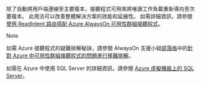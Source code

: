 除了自動將用戶端連線至主要複本，接聽程式可用來將唯讀工作負載重新導向至次要複本。 此用法可以改善整體解決方案的效能和延展性。 如需詳細資訊，請參閱[使用 ReadIntent 路由搭配 Azure AlwaysOn 可用性群組接聽程式](http://go.microsoft.com/fwlink/?LinkId=522515)。

> [!NOTE]
> 如需 Azure 接聽程式的疑難排解秘訣，請參閱 AlwaysOn 支援小組[部落格](http://blogs.msdn.com/b/alwaysonpro/)中的[針對 Azure 中可用性群組接聽程式的問題進行移難排解](https://blogs.msdn.microsoft.com/alwaysonpro/2017/02/22/troubleshooting-internal-load-balancer-listener-connectivity-in-azure)。
> 
> 

如需在 Azure 中使用 SQL Server 的詳細資訊，請參閱 [Azure 虛擬機器上的 SQL Server](../articles/virtual-machines/windows/sql/virtual-machines-windows-sql-server-iaas-overview.md)。


